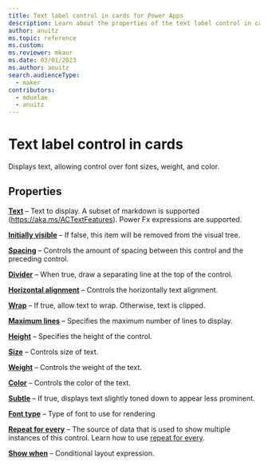 ```yaml
---
title: Text label control in cards for Power Apps
description: Learn about the properties of the text label control in cards for Power Apps.
author: anuitz
ms.topic: reference
ms.custom: 
ms.reviewer: mkaur
ms.date: 03/01/2023
ms.author: anuitz
search.audienceType:
  - maker
contributors:
  - mduelae
  - anuitz
---
```


# Text label control in cards

Displays text, allowing control over font sizes, weight, and color.

## Properties

**[Text](control-reference.md#t)** – Text to display. A subset of markdown is supported (https://aka.ms/ACTextFeatures). Power Fx expressions are supported. 

**[Initially visible](control-reference.md#i)** – If false, this item will be removed from the visual tree.

**[Spacing](control-reference.md#s)** – Controls the amount of spacing between this control and the preceding control.

**[Divider](control-reference.md#d)** – When true, draw a separating line at the top of the control.

**[Horizontal alignment](control-reference.md#h)** – Controls the horizontally text alignment.

**[Wrap](control-reference.md#w)** – If true, allow text to wrap. Otherwise, text is clipped.

**[Maximum lines](control-reference.md#m)** – Specifies the maximum number of lines to display.

**[Height](control-reference.md#h)** –  Specifies the height of the control.

**[Size](control-reference.md#s)** – Controls size of text.

**[Weight](control-reference.md#w)** – Controls the weight of the text.

**[Color](control-reference.md#c)** – Controls the color of the text.

**[Subtle](control-reference.md#s)** – If true, displays text slightly toned down to appear less prominent.

**[Font type](control-reference.md#f)** – Type of font to use for rendering

**[Repeat for every](control-reference.md#r)** – The source of data that is used to show multiple instances of this control. Learn how to use [repeat for every](control-reference.md#r).

**[Show when](control-reference.md#s)** – Conditional layout expression.
